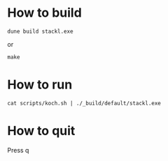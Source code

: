 # How to build

```
dune build stackl.exe
```

or

```
make
```

# How to run

```
cat scripts/koch.sh | ./_build/default/stackl.exe
```

# How to quit

Press q
